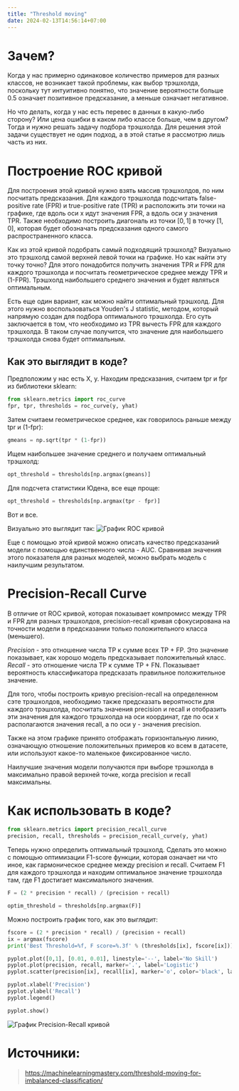 ```yaml
---
title: "Threshold moving"
date: 2024-02-13T14:56:14+07:00
---
```


# Зачем?
Когда у нас примерно одинаковое количество примеров для разных классов, не возникает такой проблемы, как выбор трэшхолда, поскольку тут интуитивно понятно, что значение вероятности больше 0.5 означает позитивное предсказание, а меньше означает негативное.

Но что делать, когда у нас есть перевес в данных в какую-либо сторону? Или цена ошибки в каком либо классе больше, чем в другом?
Тогда и нужно решать задачу подбора трэшхолда.
Для решения этой задачи существует не один подход, а в этой статье я рассмотрю лишь часть из них.

# Построение ROC кривой
Для построения этой кривой нужно взять массив трэшхолдов, по ним посчитать предсказания. Для каждого трэшхолда подсчитать false-positive rate (FPR) и true-positive rate (TPR) и расположить эти точки на графике, где вдоль оси x идут значения FPR, а вдоль оси y значения TPR. Также необходимо построить диагональ из точки $[0,1]$ в точку $[1,0]$, которая будет обозначать предсказания одного самого распространенного класса.

Как из этой кривой подобрать самый подходящий трэшхолд? Визуально это трэшхолд самой верхней левой точки на графике. Но как найти эту точку точно?
Для этого понадобится получить значения TPR и FPR для каждого трэшхолда и посчитать геометрическое среднее между TPR и (1-FPR). Трэшхолд наибольшего среднего  значения и будет являться оптимальным.

Есть еще один вариант, как можно найти оптимальный трэшхолд. Для этого нужно воспользоваться Youden's J statistic, методом, который напрямую создан для подбора оптимального трэшхолда. Его суть заключается в том, что необходимо из TPR вычесть FPR для каждого трэшхолда. В таком случае получится, что значение для наибольшего трэшхолда снова будет оптимальным.
## Как это выглядит в коде?

Предположим у нас есть X, y.
Находим предсказания, считаем tpr и fpr из библиотеки sklearn:
```python
from sklearn.metrics import roc_curve
fpr, tpr, thresholds = roc_curve(y, yhat)
```

Затем считаем геометрическое среднее, как говорилось раньше между tpr и (1-fpr):
```python
gmeans = np.sqrt(tpr * (1-fpr))
```

Ищем наибольшее значение среднего и получаем оптимальный трэшхолд:
```python
opt_threshold = thresholds[np.argmax(gmeans)]
```

Для подсчета статистики Юдена, все еще проще:
```python
opt_threshold = thresholds[np.argmax(tpr - fpr)]
```

Вот и все.

Визуально это выглядит так:
![График ROC кривой](/images/threshold_01.png)

Еще с помощью этой кривой можно описать качество предсказаний модели с помощью единственного числа - AUC. Сравнивая значения этого показателя для разных моделей, можно выбрать модель с наилучшим результатом.

# Precision-Recall Curve
В отличие от ROC кривой, которая показывает компромисс между TPR и FPR для разных трэшхолдов, precision-recall кривая сфокусирована на точности модели в предсказании только положительного класса (меньшего).

*Precision* - это отношение числа TP к сумме всех TP + FP. Это значение показывает, как хорошо модель предсказывает положительный класс.
*Recall* - это отношение числа TP к сумме TP + FN. Показывает вероятность классификатора предсказать правильное положительное значение.

Для того, чтобы построить кривую precision-recall на определенном сэте трэшхолдов, необходимо также предсказать вероятности для каждого трэшхолда, посчитать значения precision и recall и отобразить эти значения для каждого трэшхолда на оси координат, где по оси x располагаются значения recall, а по оси y - значения precision.

Также на этом графике принято отображать горизонтальную линию, означающую отношение положительных примеров ко всем в датасете, или используют какое-то маленькое фиксированное число.

Наилучшие значения модели получаются при выборе трэшхолда в максимально правой верхней точке, когда precision и recall максимальны.

# Как использовать в коде?
```python
from sklearn.metrics import precision_recall_curve
precision, recall, thresholds = precision_recall_curve(y, yhat)
```

Теперь нужно определить оптимальный трэшхолд.
Сделать это можно с помощью оптимизации F1-score функции, которая означает ни что иное, как гармоническое среднее между precision и recall. Считаем F1 для каждого трэшхолда и находим оптимальное значение трэшхолда там, где F1 достигает максимального значения.

```python
F = (2 * precision * recall) / (precision + recall)

optim_threshold = thresholds[np.argmax(F)]
```

Можно построить график того, как это выглядит:
```python
fscore = (2 * precision * recall) / (precision + recall)
ix = argmax(fscore)
print('Best Threshold=%f, F score=%.3f' % (thresholds[ix], fscore[ix]))

pyplot.plot([0,1], [0.01, 0.01], linestyle='--', label='No Skill')
pyplot.plot(precision, recall, marker='.', label='Logistic')
pyplot.scatter(precision[ix], recall[ix], marker='o', color='black', label='Best')

pyplot.xlabel('Precision')
pyplot.ylabel('Recall')
pyplot.legend()

pyplot.show()
```
![График Precision-Recall кривой](/images/threshold_02.png)

# Источники:
>https://machinelearningmastery.com/threshold-moving-for-imbalanced-classification/
